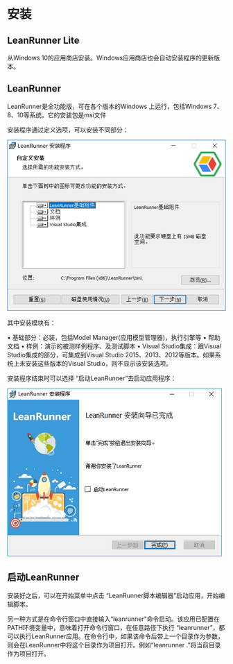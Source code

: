 # 安装

## LeanRunner Lite

从Windows 10的应用商店安装。Windows应用商店也会自动安装程序的更新版本。

## LeanRunner

LeanRunner是全功能版，可在各个版本的Windows 上运行，包括Windows 7、8、10等系统。它的安装包是msi文件

安装程序通过定义选项，可以安装不同部分：

![](.gitbook/assets/02-install-01.png)

其中安装模块有：

• 基础部分：必装，包括Model Manager\(应用模型管理器\)，执行引擎等 • 帮助文档 • 样例：演示的被测样例程序、及测试脚本 • Visual Studio集成：跟Visual Studio集成的部分，可集成到Visual Studio 2015、2013、2012等版本。如果系统上未安装这些版本的Visual Studio，则不显示该安装选项。

安装程序结束时可以选择 “启动LeanRunner”去启动应用程序：

![](.gitbook/assets/02-install-02.png)

## 启动LeanRunner

安装好之后，可以在开始菜单中点击 “LeanRunner脚本编辑器”启动应用，开始编辑脚本。

另一种方式是在命令行窗口中直接输入“leanrunner"命令启动。该应用已配置在PATH环境变量中，意味着打开命令行窗口，在任意路径下执行 “leanrunner”，都可以执行LeanRunner应用。在命令行中，如果该命令后带上一个目录作为参数，则会在LeanRunner中将这个目录作为项目打开。例如“leanrunner .”将当前目录作为项目打开。

